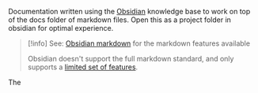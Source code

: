 Documentation written using the [Obsidian](https://obsidian.md/) knowledge base to work on top of the docs folder of markdown files.  Open this as a project folder in obsidian for optimal experience.

> [!info]
> See:  [Obsidian markdown](https://help.obsidian.md/How+to/Format+your+notes) for the markdown features available
> 
> Obsidian doesn't support the full markdown standard, and only supports a [limited set of features](https://www.markdownguide.org/tools/obsidian/).

The